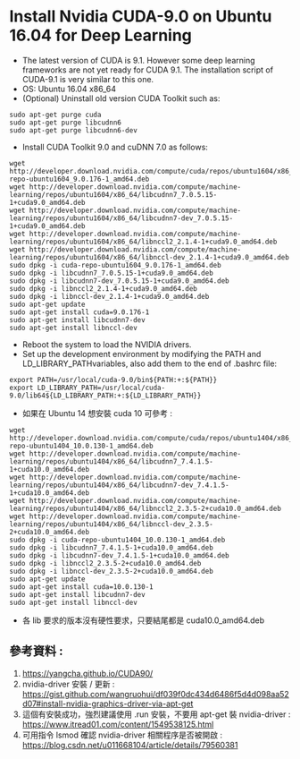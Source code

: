 # Install Nvidia CUDA-9.0 on Ubuntu 16.04 for Deep Learning
* The latest version of CUDA is 9.1. However some deep learning frameworks are not yet ready for CUDA 9.1. The installation script of CUDA-9.1 is very similar to this one.
* OS: Ubuntu 16.04 x86_64
*	(Optional) Uninstall old version CUDA Toolkit such as:
```
sudo apt-get purge cuda
sudo apt-get purge libcudnn6
sudo apt-get purge libcudnn6-dev
```
*	Install CUDA Toolkit 9.0 and cuDNN 7.0 as follows:
```
wget http://developer.download.nvidia.com/compute/cuda/repos/ubuntu1604/x86_64/cuda-repo-ubuntu1604_9.0.176-1_amd64.deb
wget http://developer.download.nvidia.com/compute/machine-learning/repos/ubuntu1604/x86_64/libcudnn7_7.0.5.15-1+cuda9.0_amd64.deb
wget http://developer.download.nvidia.com/compute/machine-learning/repos/ubuntu1604/x86_64/libcudnn7-dev_7.0.5.15-1+cuda9.0_amd64.deb
wget http://developer.download.nvidia.com/compute/machine-learning/repos/ubuntu1604/x86_64/libnccl2_2.1.4-1+cuda9.0_amd64.deb
wget http://developer.download.nvidia.com/compute/machine-learning/repos/ubuntu1604/x86_64/libnccl-dev_2.1.4-1+cuda9.0_amd64.deb
sudo dpkg -i cuda-repo-ubuntu1604_9.0.176-1_amd64.deb
sudo dpkg -i libcudnn7_7.0.5.15-1+cuda9.0_amd64.deb
sudo dpkg -i libcudnn7-dev_7.0.5.15-1+cuda9.0_amd64.deb
sudo dpkg -i libnccl2_2.1.4-1+cuda9.0_amd64.deb
sudo dpkg -i libnccl-dev_2.1.4-1+cuda9.0_amd64.deb
sudo apt-get update
sudo apt-get install cuda=9.0.176-1
sudo apt-get install libcudnn7-dev
sudo apt-get install libnccl-dev
```
*	Reboot the system to load the NVIDIA drivers.
*	Set up the development environment by modifying the PATH and LD_LIBRARY_PATHvariables, also add them to the end of .bashrc file:
```
export PATH=/usr/local/cuda-9.0/bin${PATH:+:${PATH}}
export LD_LIBRARY_PATH=/usr/local/cuda-9.0/lib64${LD_LIBRARY_PATH:+:${LD_LIBRARY_PATH}}
```
* 如果在 Ubuntu 14 想安裝 cuda 10 可參考 : 
```
wget http://developer.download.nvidia.com/compute/cuda/repos/ubuntu1404/x86_64/cuda-repo-ubuntu1404_10.0.130-1_amd64.deb
wget http://developer.download.nvidia.com/compute/machine-learning/repos/ubuntu1404/x86_64/libcudnn7_7.4.1.5-1+cuda10.0_amd64.deb
wget http://developer.download.nvidia.com/compute/machine-learning/repos/ubuntu1404/x86_64/libcudnn7-dev_7.4.1.5-1+cuda10.0_amd64.deb
wget http://developer.download.nvidia.com/compute/machine-learning/repos/ubuntu1404/x86_64/libnccl2_2.3.5-2+cuda10.0_amd64.deb
wget http://developer.download.nvidia.com/compute/machine-learning/repos/ubuntu1404/x86_64/libnccl-dev_2.3.5-2+cuda10.0_amd64.deb
sudo dpkg -i cuda-repo-ubuntu1404_10.0.130-1_amd64.deb
sudo dpkg -i libcudnn7_7.4.1.5-1+cuda10.0_amd64.deb
sudo dpkg -i libcudnn7-dev_7.4.1.5-1+cuda10.0_amd64.deb
sudo dpkg -i libnccl2_2.3.5-2+cuda10.0_amd64.deb
sudo dpkg -i libnccl-dev_2.3.5-2+cuda10.0_amd64.deb
sudo apt-get update
sudo apt-get install cuda=10.0.130-1
sudo apt-get install libcudnn7-dev
sudo apt-get install libnccl-dev
```
* 各 lib 要求的版本沒有硬性要求，只要結尾都是 cuda10.0_amd64.deb

## 參考資料 : 
1. https://yangcha.github.io/CUDA90/
2. nvidia-driver 安裝 / 更新 : https://gist.github.com/wangruohui/df039f0dc434d6486f5d4d098aa52d07#install-nvidia-graphics-driver-via-apt-get
3. 這個有安裝成功，強烈建議使用 .run 安裝，不要用 apt-get 裝 nvidia-driver : https://www.itread01.com/content/1549538125.html
4. 可用指令 lsmod 確認 nvidia-driver 相關程序是否被開啟 : https://blog.csdn.net/u011668104/article/details/79560381
